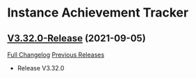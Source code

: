 # Instance Achievement Tracker

## [V3.32.0-Release](https://github.com/Dragnogd/Instance-Achievement-Tracker/tree/V3.32.0-Release) (2021-09-05)
[Full Changelog](https://github.com/Dragnogd/Instance-Achievement-Tracker/commits/V3.32.0-Release) [Previous Releases](https://github.com/Dragnogd/Instance-Achievement-Tracker/releases)

- Release V3.32.0  
